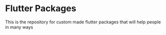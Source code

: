# Flutter Packages
This is the repository for custom made flutter packages that will help people in many ways
